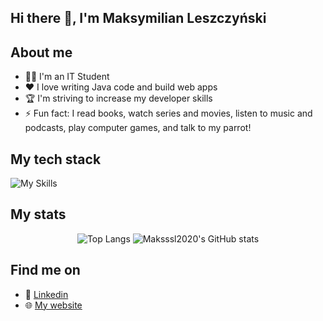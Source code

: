 ## Hi there 👋, I'm Maksymilian Leszczyński

## About me
- 🧑‍🎓 I'm an IT Student 
- ❤️ I love writing Java code and build web apps
- 🏆 I'm striving to increase my developer skills
- ⚡ Fun fact: I read books, watch series and movies, listen to music and podcasts, play computer games, and talk to my parrot!

## My tech stack
![My Skills](https://skillicons.dev/icons?i=java,spring,cs,postgres,js,html,css,tailwind,react)

## My stats
<div align=center>
  <img src="https://github-readme-stats.vercel.app/api/top-langs/?username=maksssl2020&layout=donut&theme=dracula" alt="Top Langs" />
  <img src="https://github-readme-stats.vercel.app/api?username=maksssl2020&theme=dracula" alt="Maksssl2020's GitHub stats" />
</div>

## Find me on
- 💼 [Linkedin](https://www.linkedin.com/in/maksymilianleszczynski)
- 🌐 [My website](https://maksssl2020.github.io/My-Website-Portfolio/)
